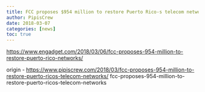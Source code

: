 ```yaml
---
title: FCC proposes $954 million to restore Puerto Rico-s telecom networks
author: PipisCrew
date: 2018-03-07
categories: [news]
toc: true
---
```


https://www.engadget.com/2018/03/06/fcc-proposes-954-million-to-restore-puerto-rico-networks/

origin - https://www.pipiscrew.com/2018/03/fcc-proposes-954-million-to-restore-puerto-ricos-telecom-networks/ fcc-proposes-954-million-to-restore-puerto-ricos-telecom-networks